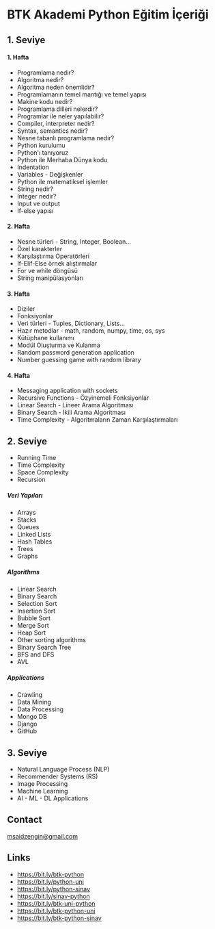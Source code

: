 # BTK Akademi Python Eğitim İçeriği

## 1. Seviye
#### 1. Hafta
- Programlama nedir?
- Algoritma nedir?
- Algoritma neden önemlidir?
- Programlamanın temel mantığı ve temel yapısı
- Makine kodu nedir?
- Programlama dilleri nelerdir?
- Programlar ile neler yapılabilir?
- Compiler, interpreter nedir?
- Syntax, semantics nedir?
- Nesne tabanlı programlama nedir?
- Python kurulumu
- Python'ı tanıyoruz
- Python ile Merhaba Dünya kodu
- Indentation
- Variables - Değişkenler
- Python ile matematiksel işlemler
- String nedir?
- Integer nedir?
- Input ve output
- If-else yapısı
#### 2. Hafta
- Nesne türleri - String, Integer, Boolean...
- Özel karakterler
- Karşılaştırma Operatörleri
- If-Elif-Else örnek alıştırmalar
- For ve while döngüsü
- String manipülasyonları
#### 3. Hafta
- Diziler
- Fonksiyonlar
- Veri türleri - Tuples, Dictionary, Lists...
- Hazır metodlar - math, random, numpy, time, os, sys
- Kütüphane kullanımı
- Modül Oluşturma ve Kulanma
- Random password generation application
- Number guessing game with random library
#### 4. Hafta
- Messaging application with sockets
- Recursive Functions - Özyinemeli Fonksiyonlar
- Linear Search - Lineer Arama Algoritması
- Binary Search - İkili Arama Algoritması
- Time Complexity - Algoritmaların Zaman Karşılaştırmaları


## 2. Seviye
- Running Time
- Time Complexity
- Space Complexity
- Recursion
##### Veri Yapıları
- Arrays
- Stacks
- Queues
- Linked Lists
- Hash Tables
- Trees
- Graphs

##### Algorithms
- Linear Search
- Binary Search
- Selection Sort
- Insertion Sort
- Bubble Sort
- Merge Sort
- Heap Sort
- Other sorting algorithms
- Binary Search Tree
- BFS and DFS
- AVL
##### Applications
- Crawling
- Data Mining
- Data Processing
- Mongo DB
- Django
- GitHub

## 3. Seviye
- Natural Language Process (NLP)
- Recommender Systems (RS)
- Image Processing
- Machine Learning
- AI - ML - DL Applications



## Contact

msaidzengin@gmail.com


## Links

- https://bit.ly/btk-python
- https://bit.ly/python-uni
- https://bit.ly/python-sinav
- https://bit.ly/sinav-python
- https://bit.ly/btk-uni-python
- https://bit.ly/btk-python-uni
- https://bit.ly/btk-python-sinav
